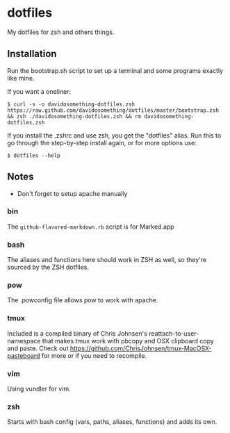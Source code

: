 dotfiles
========

My dotfiles for zsh and others things.

Installation
------------

Run the bootstrap.sh script to set up a terminal and some programs exactly like mine.

If you want a oneliner:

```
$ curl -s -o davidosomething-dotfiles.zsh https://raw.github.com/davidosomething/dotfiles/master/bootstrap.zsh && zsh ./davidosomething-dotfiles.zsh && rm davidosomething-dotfiles.zsh
```

If you install the .zshrc and use zsh, you get the "dotfiles" alias. Run this to go through the step-by-step install again, or for more options use:

```
$ dotfiles --help
```

Notes
-----

* Don't forget to setup apache manually

### bin

The ``` github-flavored-markdown.rb ``` script is for Marked.app

### bash

The aliases and functions here should work in ZSH as well, so they're sourced
by the ZSH dotfiles.

### pow

The .powconfig file allows pow to work with apache.

### tmux

Included is a compiled binary of Chris Johnsen's reattach-to-user-namespace
that makes tmux work with pbcopy and OSX clipboard copy and paste.
Check out https://github.com/ChrisJohnsen/tmux-MacOSX-pasteboard for more or
if you need to recompile.

### vim

Using vundler for vim.

### zsh

Starts with bash config (vars, paths, aliases, functions) and adds its own.
